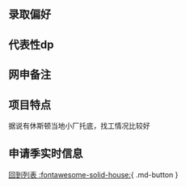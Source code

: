## 录取偏好

## 代表性dp

## 网申备注

## 项目特点

据说有休斯顿当地小厂托底，找工情况比较好

## 申请季实时信息

[回到列表 :fontawesome-solid-house:](选校梯度.md){ .md-button }
